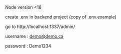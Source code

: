 Node version <16 

create .env in backend project (copy of .env.example) 

go to http://localhost:1337/admin/

username : demo@demo.ca

password : Demo1234


